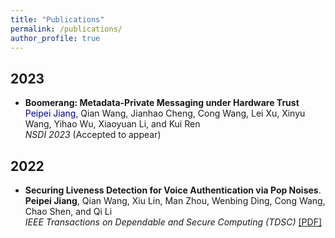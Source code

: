 ```yaml
---
title: "Publications"
permalink: /publications/
author_profile: true
---
```

## 2023


* <b>Boomerang: Metadata-Private Messaging under Hardware Trust</b><br>
<font color=darkblue>Peipei Jiang</font>, Qian Wang, Jianhao Cheng, Cong Wang, Lei Xu, Xinyu Wang, Yihao Wu, Xiaoyuan Li, and Kui Ren<br>
<i>NSDI 2023</i> (Accepted to appear)<br>

## 2022

* <b>Securing Liveness Detection for Voice Authentication via Pop Noises</b>.<br>
**Peipei Jiang**, Qian Wang, Xiu Lin, Man Zhou, Wenbing Ding, Cong Wang, Chao Shen, and Qi Li<br>
<i>IEEE Transactions on Dependable and Secure Computing (TDSC) </i> [[PDF]](https://ieeexplore.ieee.org/abstract/document/9744556)<br>


